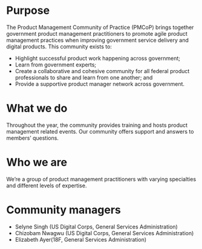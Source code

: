 # Purpose
The Product Management Community of Practice (PMCoP) brings together government product management practitioners to promote agile product management practices when improving government service delivery and digital products. 
This community exists to: 
- Highlight successful product work happening across government;
- Learn from government experts;
- Create a collaborative and cohesive community for all federal product professionals to share and learn from one another; and
- Provide a supportive product manager network across government.
  
# What we do
Throughout the year, the community provides training and hosts product management related events. Our community offers support and answers to members’ questions.

# Who we are 
We’re a group of product management practitioners with varying specialties and different levels of expertise.

# Community managers
- Selyne Singh (US Digital Corps, General Services Administration)
- Chizobam Nwagwu (US Digital Corps, General Services Administration)
- Elizabeth Ayer(18F, General Services Administration)
